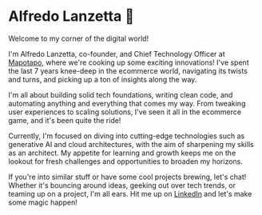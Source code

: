 # Alfredo Lanzetta 👋

Welcome to my corner of the digital world!

I'm Alfredo Lanzetta, co-founder, and Chief Technology Officer at [Mapotapo](https://www.mapotapo.com), where we're cooking up some exciting innovations! I've spent the last 7 years knee-deep in the ecommerce world, navigating its twists and turns, and picking up a ton of insights along the way.

I'm all about building solid tech foundations, writing clean code, and automating anything and everything that comes my way. From tweaking user experiences to scaling solutions, I've seen it all in the ecommerce game, and it's been quite the ride!

Currently, I'm focused on diving into cutting-edge technologies such as generative AI and cloud architectures, with the aim of sharpening my skills as an architect. My appetite for learning and growth keeps me on the lookout for fresh challenges and opportunities to broaden my horizons.

If you're into similar stuff or have some cool projects brewing, let's chat! Whether it's bouncing around ideas, geeking out over tech trends, or teaming up on a project, I'm all ears. Hit me up on [LinkedIn](https://www.linkedin.com/in/alfredolanzetta/) and let's make some magic happen!
